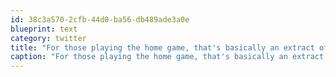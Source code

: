 ```yaml
---
id: 38c3a570-2cfb-44d0-ba56-db489ade3a0e
blueprint: text
category: twitter
title: "For those playing the home game, that's basically an extract of the resume stored in MongoDB"
caption: "For those playing the home game, that's basically an extract of the resume stored in MongoDB"
---
```

